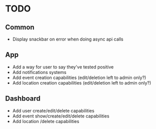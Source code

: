 TODO
====

Common
------

- Display snackbar on error when doing async api calls

App
---

- Add a way for user to say they've tested positive
- Add notifications systems
- Add event creation capabilities (edit/deletion left to admin only?)
- Add location creation capabilities (edit/deletion left to admin only?)

Dashboard
---------

- Add user create/edit/delete capabilities 
- Add event show/create/edit/delete capabilities 
- Add location /delete capabilities 

